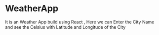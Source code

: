 # WeatherApp
It is an Weather App build using React , Here we can Enter the City Name and see the Celsius with Latitude and Longitude of the City
